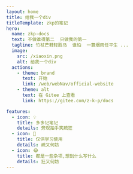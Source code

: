 ```yaml
---
layout: home
title: 给我一个div
titleTemplate: zkp的笔记
hero:
  name: zkp-docs
  text: 不做谁得第二  只做我的第一
  tagline: 竹杖芒鞋轻胜马  谁怕  一蓑烟雨任平生 ...
  image:
    src: /xiaoxin.png
    alt: 给我一个div
  actions:
    - theme: brand
      text: 开始
      link: /web/webNav/official-website
    - theme: alt
      text: 在 Gitee 上查看
      link: https://gitee.com/z-k-p/docs

features:
  - icon: 💡
    title: 多多记笔记
    details: 旁观拍手笑疏狂
  - icon: 💯
    title: 仅供学习使用
    details: 疏又何妨
  - icon: 😂
    title: 都是一些杂项,想到什么写什么
    details: 狂又何妨
---
```


